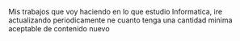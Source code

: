Mis trabajos que voy haciendo en lo que estudio Informatica, ire actualizando periodicamente ne cuanto tenga una cantidad minima aceptable de contenido nuevo
